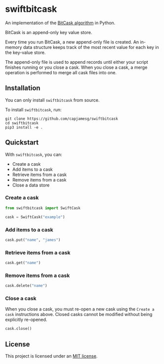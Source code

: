 # swiftbitcask

An implementation of the [BitCask algorithm](https://riak.com/assets/bitcask-intro.pdf) in Python.

BitCask is an append-only key value store.

Every time you run BitCask, a new append-only file is created. An in-memory data structure keeps track of the most recent value for each key in the key-value store.

The append-only file is used to append records until either your script finishes running or you close a cask. When you close a cask, a merge operation is performed to merge all cask files into one.

## Installation

You can only install `swiftbitcask` from source.

To install `swiftbitcask`, run:

```
git clone https://github.com/capjamesg/swiftbitcask
cd swiftbitcask
pip3 install -e .
```

## Quickstart

With `swiftbitcask`, you can:

- Create a cask
- Add items to a cask
- Retrieve items from a cask
- Remove items from a cask
- Close a data store

### Create a cask

```python
from swiftbitcask import SwiftCask

cask = SwiftCask("example")
```

### Add items to a cask

```python
cask.put("name", "james")
```

### Retrieve items from a cask

```python
cask.get("name")
```

### Remove items from a cask

```python
cask.delete("name")
```

### Close a cask

When you close a cask, you must re-open a new cask using the `Create a cask` instructions above. Closed casks cannot be modified without being explicitly re-opened.

```python
cask.close()
```

## License

This project is licensed under an [MIT license](LICENSE).
